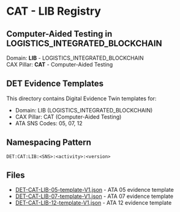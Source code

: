 # CAT - LIB Registry

## Computer-Aided Testing in LOGISTICS_INTEGRATED_BLOCKCHAIN

Domain: **LIB** - LOGISTICS_INTEGRATED_BLOCKCHAIN  
CAX Pillar: **CAT** - Computer-Aided Testing

## DET Evidence Templates

This directory contains Digital Evidence Twin templates for:
- Domain: LIB (LOGISTICS_INTEGRATED_BLOCKCHAIN)
- CAX Pillar: CAT (Computer-Aided Testing)
- ATA SNS Codes: 05, 07, 12

## Namespacing Pattern
```
DET:CAT:LIB:<SNS>:<activity>:<version>
```

## Files
- [DET-CAT-LIB-05-template-V1.json](DET-CAT-LIB-05-template-V1.json) - ATA 05 evidence template
- [DET-CAT-LIB-07-template-V1.json](DET-CAT-LIB-07-template-V1.json) - ATA 07 evidence template
- [DET-CAT-LIB-12-template-V1.json](DET-CAT-LIB-12-template-V1.json) - ATA 12 evidence template
